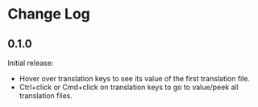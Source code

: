 # Change Log

## 0.1.0
Initial release:
- Hover over translation keys to see its value of the first translation file.
- Ctrl+click or Cmd+click on translation keys to go to value/peek all translation files.